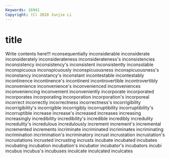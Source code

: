 ```yaml
---
Keywords: 16941
Copyright: (C) 2020 Junjie Li
---
```


# title

Write contents here!!!
nconsequentially 
inconsiderable 
inconsiderate
inconsiderately 
inconsiderateness 
inconsiderateness's 
inconsistencies 
inconsistency 
inconsistency's 
inconsistent 
inconsistently 
inconsolable 
inconspicuous
inconspicuously 
inconspicuousness 
inconspicuousness's 
inconstancy 
inconstancy's 
inconstant 
incontestable 
incontestably 
incontinence 
incontinence's
incontinent 
incontrovertible 
incontrovertibly 
inconvenience 
inconvenience's 
inconvenienced 
inconveniences 
inconveniencing 
inconvenient 
inconveniently
incorporate 
incorporated 
incorporates 
incorporating 
incorporation 
incorporation's 
incorporeal 
incorrect 
incorrectly 
incorrectness
incorrectness's 
incorrigibility 
incorrigibility's 
incorrigible 
incorrigibly 
incorruptibility 
incorruptibility's 
incorruptible 
increase 
increase's
increased 
increases 
increasing 
increasingly 
incredibility 
incredibility's 
incredible 
incredibly 
incredulity 
incredulity's
incredulous 
incredulously 
increment 
increment's 
incremental 
incremented 
increments 
incriminate 
incriminated 
incriminates
incriminating 
incrimination 
incrimination's 
incriminatory 
incrust 
incrustation 
incrustation's 
incrustations 
incrusted 
incrusting
incrusts 
incubate 
incubated 
incubates 
incubating 
incubation 
incubation's 
incubator 
incubator's 
incubators
incubi 
incubus 
incubus's 
incubuses 
inculcate 
inculcated 
inculcates 
